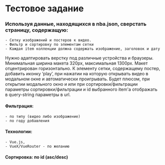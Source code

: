 # Тестовое задание

### Используя данные, находящихся в nba.json, сверстать страницу, содержащую:
	- Сетку изображений и постеров к видео.
	- Фильтр и сортировку по элементам сетки
	- Каждая item коллекции должна содержать изображение, заголовок и дату

Нужно адаптировать верстку под различные устройства и браузеры. Минимальная ширина макета 320px, максимальная 1300px. 
Макет отцентрирован горизонтально. К элементу сетки, содержащему постер, добавить иконку ‘play’, при нажатии 
на которую открывать видео в модальном окне и автоматически проигрывать. 
Будет плюсом, при открытии модального окно и или при сортировки/фильтрации 
параметры сортировки/фильтрации и id выбранного item'a отображать 
в query-string параметры в url.

#### Фильтрация:
	- по типу (видео либо изображение)
	- по году добавления

#### Технологии: 
	- Vue.js, 
	- VueX/VueRouter - по желанию

#### Сортировка: по id (asc/desc)

